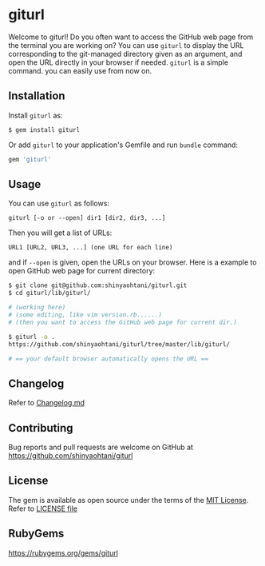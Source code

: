 # giturl

Welcome to giturl!  Do you often want to access the GitHub web page from the terminal you are working on? You can use `giturl` to display the URL corresponding to the git-managed directory given as an argument, and open the URL directly in your browser if needed. `giturl` is a simple command. you can easily use from now on.

## Installation

Install `giturl` as:

    $ gem install giturl

Or add `giturl` to your application's Gemfile and run `bundle` command:

```ruby
gem 'giturl'
```

## Usage

You can use `giturl` as follows:

    giturl [-o or --open] dir1 [dir2, dir3, ...]

Then you will get a list of URLs:

    URL1 [URL2, URL3, ...] (one URL for each line)

and if `--open` is given, open the URLs on your browser.
Here is a example to open GitHub web page for current directory:

```sh
$ git clone git@github.com:shinyaohtani/giturl.git
$ cd giturl/lib/giturl/

# (working here)
# (some editing, like vim version.rb......)
# (then you want to access the GitHub web page for current dir.)

$ giturl -o .
https://github.com/shinyaohtani/giturl/tree/master/lib/giturl/

# == your default browser automatically opens the URL ==
```
## Changelog

Refer to [Changelog.md](./CHANGELOG.md)

## Contributing

Bug reports and pull requests are welcome on GitHub at https://github.com/shinyaohtani/giturl

## License

The gem is available as open source under the terms of the [MIT License](https://opensource.org/licenses/MIT).
Refer to [LICENSE file](./LICENSE)

## RubyGems

https://rubygems.org/gems/giturl
